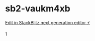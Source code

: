 # sb2-vaukm4xb

[Edit in StackBlitz next generation editor ⚡️](https://stackblitz.com/~/github.com/Dabeix/sb2-vaukm4xb)


1
